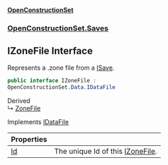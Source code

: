 #### [OpenConstructionSet](index.md 'index')
### [OpenConstructionSet.Saves](index.md#OpenConstructionSet_Saves 'OpenConstructionSet.Saves')
## IZoneFile Interface
Represents a .zone file from a [ISave](Ctkxwo+aKH6hcxhzKw7nag.md 'OpenConstructionSet.Saves.ISave').  
```csharp
public interface IZoneFile :
OpenConstructionSet.Data.IDataFile
```

Derived  
&#8627; [ZoneFile](QvuJ8TdQtNzS74FSwSKivA.md 'OpenConstructionSet.Saves.ZoneFile')  

Implements [IDataFile](VZv2DiJZ12cg0pjmXrsJmg.md 'OpenConstructionSet.Data.IDataFile')  

| Properties | |
| :--- | :--- |
| [Id](kAx24gYEoL2iDotfHqCuug.md 'OpenConstructionSet.Saves.IZoneFile.Id') | The unique Id of this [IZoneFile](scW+_5cvCUTTTF2WAFvWuw.md 'OpenConstructionSet.Saves.IZoneFile').<br/> |
